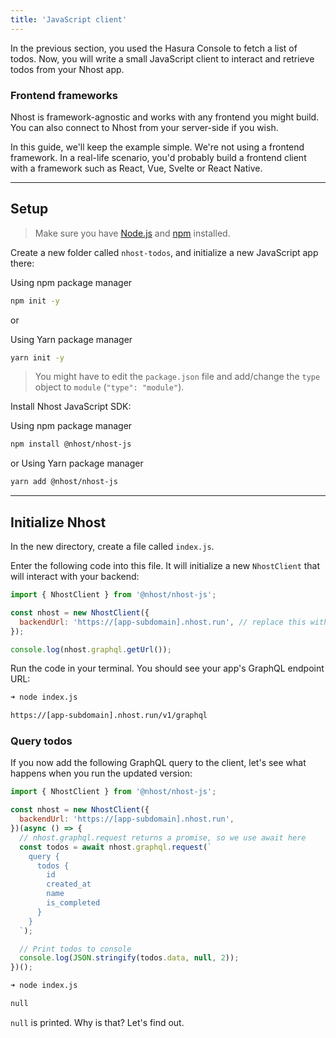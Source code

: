 ```yaml
---
title: 'JavaScript client'
---
```


In the previous section, you used the Hasura Console to fetch a list of todos. Now, you will write a small JavaScript client to interact and retrieve todos from your Nhost app.

### Frontend frameworks

Nhost is framework-agnostic and works with any frontend you might build. You can also connect to Nhost from your server-side if you wish.

In this guide, we'll keep the example simple. We're not using a frontend framework. In a real-life scenario, you'd probably build a frontend client with a framework such as React, Vue, Svelte or React Native.

---

## Setup

> Make sure you have [Node.js](https://nodejs.org) and [npm](https://docs.npmjs.com/getting-started) installed.

Create a new folder called `nhost-todos`, and initialize a new JavaScript app there:

Using npm package manager

```bash
npm init -y
```

or

Using Yarn package manager

```bash
yarn init -y
```

> You might have to edit the `package.json` file and add/change the `type` object to `module` (`"type": "module"`).

Install Nhost JavaScript SDK:

Using npm package manager

```bash
npm install @nhost/nhost-js
```

or
Using Yarn package manager

```bash
yarn add @nhost/nhost-js
```

---

## Initialize Nhost

In the new directory, create a file called `index.js`.

Enter the following code into this file. It will initialize a new `NhostClient` that will interact with your backend:

```js
import { NhostClient } from '@nhost/nhost-js';

const nhost = new NhostClient({
  backendUrl: 'https://[app-subdomain].nhost.run', // replace this with the backend URL of your app
});

console.log(nhost.graphql.getUrl());
```

Run the code in your terminal. You should see your app's GraphQL endpoint URL:

```bash
➜ node index.js

https://[app-subdomain].nhost.run/v1/graphql
```

### Query todos

If you now add the following GraphQL query to the client, let's see what happens when you run the updated version:

```js
import { NhostClient } from '@nhost/nhost-js';

const nhost = new NhostClient({
  backendUrl: 'https://[app-subdomain].nhost.run',
})(async () => {
  // nhost.graphql.request returns a promise, so we use await here
  const todos = await nhost.graphql.request(`
    query {
      todos {
        id
        created_at
        name
        is_completed
      }
    }
  `);

  // Print todos to console
  console.log(JSON.stringify(todos.data, null, 2));
})();
```

```bash
➜ node index.js

null
```

`null` is printed. Why is that? Let's find out.
